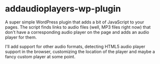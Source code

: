 # addaudioplayers-wp-plugin 

A super simple WordPress plugin that adds a bit of JavaScript to your pages. The script finds links to audio files (well, MP3 files right now) that don't have a corresponding audio player on the page and adds an audio player for them.

I'll add support for other audio formats, detecting HTML5 audio player support in the browser, customizing the location of the player and maybe a fancy custom player at some point.
